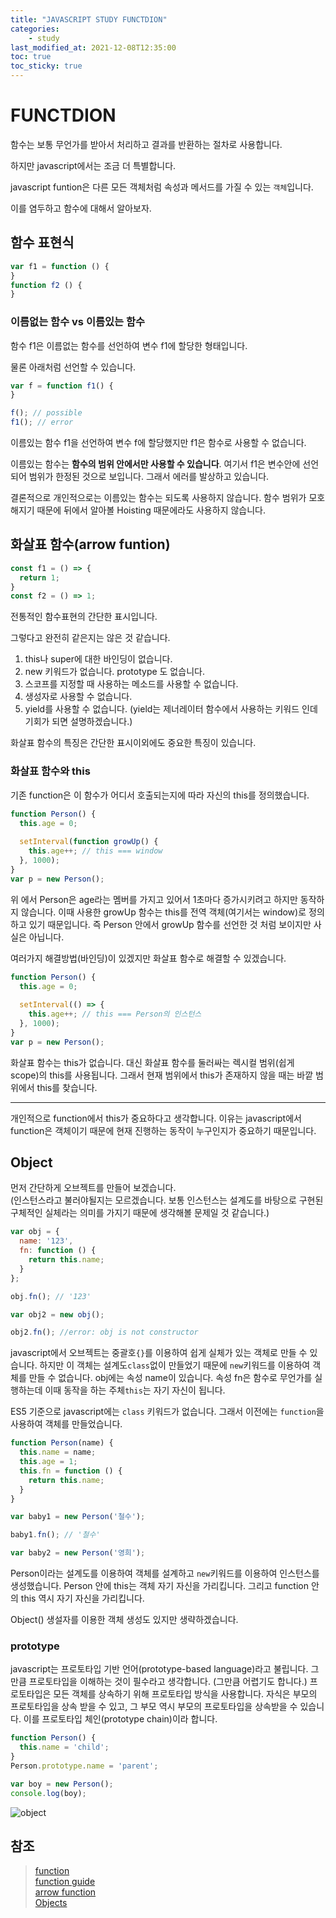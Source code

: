 ```yaml
---
title: "JAVASCRIPT STUDY FUNCTDION"
categories:
    - study
last_modified_at: 2021-12-08T12:35:00
toc: true
toc_sticky: true
---
```


# FUNCTDION

함수는 보통 무언가를 받아서 처리하고 결과를 반환하는 절차로 사용합니다.

하지만 javascript에서는 조금 더 특별합니다.

javascript funtion은 다른 모든 객체처럼 속성과 메서드를 가질 수 있는 `객체`입니다.

이를 염두하고 함수에 대해서 알아보자.


## 함수 표현식

```js
var f1 = function () {
}
function f2 () {
}
```

### 이름없는 함수 vs 이름있는 함수

함수 f1은 이름없는 함수를 선언하여 변수 f1에 할당한 형태입니다.

물론 아래처럼 선언할 수 있습니다.

```js
var f = function f1() {
}

f(); // possible
f1(); // error
```

이름있는 함수 f1을 선언하여 변수 f에 할당했지만 f1은 함수로 사용할 수 없습니다.

이름있는 함수는 __함수의 범위 안에서만 사용할 수 있습니다__. 여기서 f1은 변수안에 선언되어 범위가 한정된 것으로 보입니다. 그래서 에러를 발상하고 있습니다. 

결론적으로 개인적으로는 이름있는 함수는 되도록 사용하지 않습니다. 함수 범위가 모호해지기 때문에 뒤에서 알아볼 Hoisting 때문에라도 사용하지 않습니다. 


## 화살표 함수(arrow funtion)

```js
const f1 = () => {
  return 1;
}
const f2 = () => 1; 
```

전통적인 함수표현의 간단한 표시입니다.

그렇다고 완전히 같은지는 않은 것 같습니다.

1. this나 super에 대한 바인딩이 없습니다.
2. new 키워드가 없습니다. prototype 도 없습니다.
3. 스코프를 지정할 때 사용하는 메소드를 사용할 수 없습니다.
4. 생성자로 사용할 수 없습니다.
5. yield를 사용할 수 없습니다. (yield는 제너레이터 함수에서 사용하는 키워드 인데 기회가 되면 설명하겠습니다.)

화살표 함수의 특징은 간단한 표시이외에도 중요한 특징이 있습니다.


### 화살표 함수와 this

기존 function은 이 함수가 어디서 호출되는지에 따라 자신의 this를 정의했습니다.

```js
function Person() {
  this.age = 0;
  
  setInterval(function growUp() {
    this.age++; // this === window
  }, 1000);  
}
var p = new Person();
```

위 에서 Person은 age라는 멤버를 가지고 있어서 1초마다 증가시키려고 하지만 동작하지 않습니다. 이때 사용한 growUp 함수는 this를 전역 객체(여기서는 window)로 정의하고 있기 때문입니다. 즉 Person 안에서 growUp 함수를 선언한 것 처럼 보이지만 사실은 아닙니다.

여러가지 해결방법(바인딩)이 있겠지만 화살표 함수로 해결할 수 있겠습니다.

```js
function Person() {
  this.age = 0;
  
  setInterval(() => {
    this.age++; // this === Person의 인스턴스
  }, 1000);  
}
var p = new Person();
```

화살표 함수는 this가 없습니다. 대신 화살표 함수를 둘러싸는 렉시컬 범위(쉽게 scope)의 this를 사용됩니다. 그래서 현재 범위에서 this가 존재하지 않을 때는 바깥 범위에서 this를 찾습니다.

---

개인적으로 function에서 this가 중요하다고 생각합니다. 이유는 javascript에서 function은 객체이기 때문에 현재 진행하는 동작이 누구인지가 중요하기 때문입니다.


## Object

먼저 간단하게 오브젝트를 만들어 보겠습니다.  
(인스턴스라고 불러야될지는 모르겠습니다. 보통 인스턴스는 설계도를 바탕으로 구현된 구체적인 실체라는 의미를 가지기 때문에 생각해볼 문제일 것 같습니다.)


```js
var obj = {
  name: '123',
  fn: function () {
    return this.name;
  }
};

obj.fn(); // '123'

var obj2 = new obj();

obj2.fn(); //error: obj is not constructor
```

javascript에서 오브젝트는 중괄호`{}`를 이용하여 쉽게 실체가 있는 객체로 만들 수 있습니다. 하지만 이 객체는 설계도`class`없이 만들었기 때문에 `new`키워드를 이용하여 객체를 만들 수 없습니다. 
obj에는 속성 name이 있습니다. 속성 fn은 함수로 무언가를 실행하는데 이때 동작을 하는 주체`this`는 자기 자신이 됩니다.

ES5 기준으로 javascript에는 `class` 키워드가 없습니다. 그래서 이전에는 `function`을 사용하여 객체를 만들었습니다.

```js
function Person(name) {
  this.name = name;
  this.age = 1;
  this.fn = function () {
    return this.name;
  }
}

var baby1 = new Person('철수');

baby1.fn(); // '철수'

var baby2 = new Person('영희');
```

Person이라는 설계도를 이용하여 객체를 설계하고 `new`키워드를 이용하여 인스턴스를 생성했습니다.
Person 안에 this는 객체 자기 자신을 가리킵니다. 그리고 function 안의 this 역시 자기 자신을 가리킵니다.

Object() 생설자를 이용한 객체 생성도 있지만 생략하겠습니다.

### prototype

javascript는 프로토타입 기반 언어(prototype-based language)라고 불립니다. 그만큼 프로토타입을 이해하는 것이 필수라고 생각합니다. (그만큼 어렵기도 합니다.) 프로토타입은 모든 객체를 상속하기 위해 프로토타입 방식을 사용합니다. 자식은 부모의 프로토타입을 상속 받을 수 있고, 그 부모 역시 부모의 프로토타입을 상속받을 수 있습니다. 이를 프로토타입 체인(prototype chain)이라 합니다.

```js
function Person() {
  this.name = 'child';
}
Person.prototype.name = 'parent';

var boy = new Person();
console.log(boy);
```

![object](//bighaeil.github.io/assets/images/2021-12-14_object.png)




## 참조

> [function](https://developer.mozilla.org/ko/docs/Web/JavaScript/Reference/Functions)   
> [function guide](https://developer.mozilla.org/ko/docs/Web/JavaScript/Guide/Functions)   
> [arrow function](https://developer.mozilla.org/ko/docs/Web/JavaScript/Reference/Functions/Arrow_functions)   
> [Objects](https://developer.mozilla.org/ko/docs/Learn/JavaScript/Objects)   
> 
